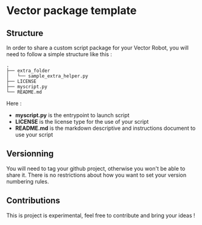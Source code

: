 # Vector package template

## Structure

In order to share a custom script package for your Vector Robot, you will need to follow a simple structure like this :


```
.
├── extra_folder
│   └── sample_extra_helper.py
├── LICENSE
├── myscript.py
└── README.md
```


Here :

  * **myscript.py** is the entrypoint to launch script
  * **LICENSE** is the license type for the use of your script
  * **README.md** is the markdown descriptive and instructions document to use your script


## Versionning


You will need to tag your github project, otherwise you won't be able to share it. There is no restrictions about how
you want to set your version numbering rules.


## Contributions

This is project is experimental, feel free to contribute and bring your ideas !
